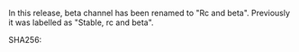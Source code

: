 In this release, beta channel has been renamed to "Rc and beta". Previously it was labelled as "Stable, rc and beta".

SHA256: 